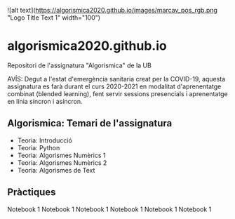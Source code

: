 [logo]: https://algorismica2020.github.io/images/marcav_pos_rgb.png "Logo Title Text 2"

![alt text](https://algorismica2020.github.io/images/marcav_pos_rgb.png "Logo Title Text 1" width="100")


# algorismica2020.github.io
Repositori de l'assignatura "Algorismica" de la UB


AVÍS: Degut a l'estat d'emergència sanitaria creat per la COVID-19, aquesta assignatura es farà durant el curs 2020-2021 en modalitat d'aprenentatge combinat (blended learning), fent servir sessions presencials i aprenentatge en línia síncron i asíncron.

## Algorismica: Temari de l'assignatura
+ Teoria: Introducció
+ Teoria: Python
+ Teoria: Algorismes Numèrics 1
+ Teoria: Algorismes Numèrics 2
+ Teoria: Algorismes de Text

## Pràctiques
Notebook 1
Notebook 1
Notebook 1
Notebook 1
Notebook 1
Notebook 1


